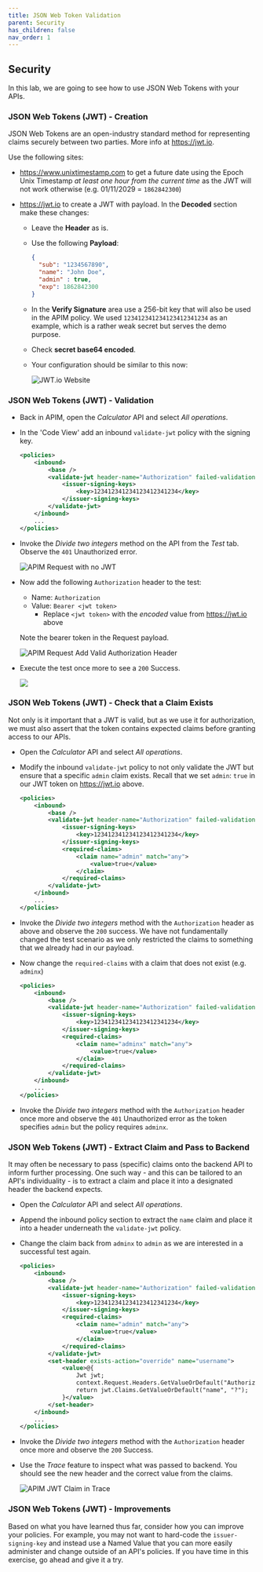 ```yaml
---
title: JSON Web Token Validation 
parent: Security
has_children: false
nav_order: 1
---
```



## Security

In this lab, we are going to see how to use JSON Web Tokens with your APIs.

### JSON Web Tokens (JWT) - Creation

JSON Web Tokens are an open-industry standard method for representing claims securely between two parties. More info at <https://jwt.io>. 

Use the following sites:
- <https://www.unixtimestamp.com> to get a future date using the Epoch Unix Timestamp _at least one hour from the current time_ as the JWT will not work otherwise (e.g. 01/11/2029 = `1862842300`)

- <https://jwt.io> to create a JWT with payload. In the **Decoded** section make these changes:
  - Leave the **Header** as is.
  - Use the following **Payload**:

    ```json
    {
      "sub": "1234567890",
      "name": "John Doe",
      "admin" : true,
      "exp": 1862842300
    }
    ```

  - In the **Verify Signature** area use a 256-bit key that will also be used in the APIM policy. We used `123412341234123412341234` as an example, which is a rather weak secret but serves the demo purpose.
  - Check **secret base64 encoded**.
  - Your configuration should be similar to this now:

    ![JWT.io Website](../../assets/images/jwt-io.png)

### JSON Web Tokens (JWT) - Validation

- Back in APIM, open the *Calculator* API and select *All operations*.
- In the 'Code View' add an inbound `validate-jwt` policy with the signing key.

  ```xml
  <policies>
      <inbound>
          <base />
          <validate-jwt header-name="Authorization" failed-validation-httpcode="401" failed-validation-error-message="Unauthorized">
              <issuer-signing-keys>
                  <key>123412341234123412341234</key>
              </issuer-signing-keys>
          </validate-jwt>
      </inbound>
      ...
  </policies>
  ```

- Invoke the *Divide two integers* method on the API from the *Test* tab. Observe the `401` Unauthorized error.

  ![APIM Request with no JWT](../../assets/images/apim-request-no-jwt.png)

- Now add the following `Authorization` header to the test:
  - Name: `Authorization`
  - Value: `Bearer <jwt token>` 
    - Replace `<jwt token>` with the *encoded* value from <https://jwt.io> above

  Note the bearer token in the Request payload.

  ![APIM Request Add Valid Authorization Header](../../assets/images/apim-request-add-valid-authorization-header.png)

- Execute the test once more to see a `200` Success. 

  ![](../../assets/images/apim-request-valid-jwt.png)

### JSON Web Tokens (JWT) - Check that a Claim Exists

Not only is it important that a JWT is valid, but as we use it for authorization, we must also assert that the token contains expected claims before granting access to our APIs.

- Open the *Calculator* API and select *All operations*.
- Modify the inbound `validate-jwt` policy to not only validate the JWT but ensure that a specific `admin` claim exists. Recall that we set `admin`: `true` in our JWT token on <https://jwt.io> above.

  ```xml
  <policies>
      <inbound>
          <base />
          <validate-jwt header-name="Authorization" failed-validation-httpcode="401" failed-validation-error-message="Unauthorized">
              <issuer-signing-keys>
                  <key>123412341234123412341234</key>
              </issuer-signing-keys>
              <required-claims>
                  <claim name="admin" match="any">
                      <value>true</value>
                  </claim>
              </required-claims>
          </validate-jwt>
      </inbound>
      ...
  </policies>
  ```

- Invoke the *Divide two integers* method with the `Authorization` header as above and observe the `200` success. We have not fundamentally changed the test scenario as we only restricted the claims to something that we already had in our payload.

- Now change the `required-claims` with a claim  that does not exist (e.g. `adminx`)

  ```xml
  <policies>
      <inbound>
          <base />
          <validate-jwt header-name="Authorization" failed-validation-httpcode="401" failed-validation-error-message="Unauthorized">
              <issuer-signing-keys>
                  <key>123412341234123412341234</key>
              </issuer-signing-keys>
              <required-claims>
                  <claim name="adminx" match="any">
                      <value>true</value>
                  </claim>
              </required-claims>
          </validate-jwt>
      </inbound>
      ...
  </policies>
  ```

- Invoke the *Divide two integers* method with the `Authorization` header once more and observe the `401` Unauthorized error as the token specifies `admin` but the policy requires `adminx`.

### JSON Web Tokens (JWT) - Extract Claim and Pass to Backend

It may often be necessary to pass (specific) claims onto the backend API to inform further processing. One such way - and this can be tailored to an API's individuality - is to extract a claim and place it into a designated header the backend expects.

- Open the *Calculator* API and select *All operations*.
- Append the inbound policy section to extract the `name` claim and place it into a header underneath the `validate-jwt` policy.
- Change the claim back from `adminx` to `admin` as we are interested in a successful test again.

  ```xml
  <policies>
      <inbound>
          <base />
          <validate-jwt header-name="Authorization" failed-validation-httpcode="401" failed-validation-error-message="Unauthorized">
              <issuer-signing-keys>
                  <key>123412341234123412341234</key>
              </issuer-signing-keys>
              <required-claims>
                  <claim name="admin" match="any">
                      <value>true</value>
                  </claim>
              </required-claims>
          </validate-jwt>
          <set-header exists-action="override" name="username">
              <value>@{
                  Jwt jwt;
                  context.Request.Headers.GetValueOrDefault("Authorization","scheme param").Split(' ').Last().TryParseJwt(out jwt);
                  return jwt.Claims.GetValueOrDefault("name", "?");
              }</value>
          </set-header>
      </inbound>
      ...
  </policies>
  ```

- Invoke the *Divide two integers* method with the `Authorization` header once more and observe the `200` Success.
- Use the *Trace* feature to inspect what was passed to backend. You should see the new header and the correct value from the claims.

  ![APIM JWT Claim in Trace](../../assets/images/apim-jwt-claim-in-trace.png)

### JSON Web Tokens (JWT) - Improvements

Based on what you have learned thus far, consider how you can improve your policies. For example, you may not want to hard-code the `issuer-signing-key` and instead use a Named Value that you can more easily administer and change outside of an API's policies. If you have time in this exercise, go ahead and give it a try.